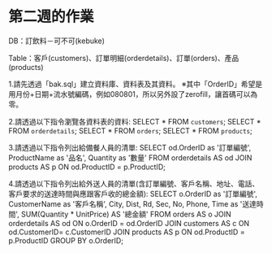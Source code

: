 # 第二週的作業

DB：訂飲料－可不可(kebuke)

Table：客戶(customers)、訂單明細(orderdetails)、訂單(orders)、產品(products)

1.請先透過「bak.sql」建立資料庫、資料表及其資料。
※其中「OrderID」希望是用月份+日期+流水號編碼，例如080801，所以另外設了zerofill，讓首碼可以為零。
  

2.請透過以下指令瀏覽各資料表的資料:
SELECT * FROM `customers`;
SELECT * FROM `orderdetails`;
SELECT * FROM `orders`;
SELECT * FROM `products`;
   
3.請透過以下指令列出給備餐人員的清單:
SELECT od.OrderID as '訂單編號', ProductName as '品名', Quantity as '數量'
FROM orderdetails AS od
JOIN products AS p 
ON od.ProductID = p.ProductID;

4.請透過以下指令列出給外送人員的清單(含訂單編號、客戶名稱、地址、電話、客戶要求的送達時間與應跟客戶收的總金額):
SELECT o.OrderID as '訂單編號', CustomerName as '客戶名稱', City, Dist, Rd, Sec, No, Phone, Time as '送達時間', SUM(Quantity * UnitPrice) AS '總金額'
FROM orders AS o
JOIN orderdetails AS od 
ON o.OrderID = od.OrderID
JOIN customers AS c 
ON od.CustomerID= c.CustomerID
JOIN products AS p 
ON od.ProductID = p.ProductID
GROUP BY o.OrderID;
